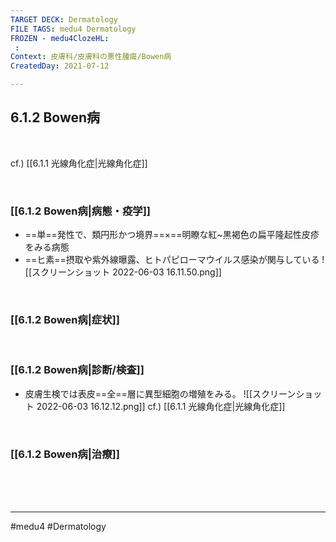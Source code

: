 ```yaml
---
TARGET DECK: Dermatology
FILE TAGS: medu4 Dermatology
FROZEN - medu4ClozeHL:
 : 
Context: 皮膚科/皮膚科の悪性腫瘍/Bowen病
CreatedDay: 2021-07-12

---
```


## 6.1.2 Bowen病

<br>

cf.) [[6.1.1 光線角化症|光線角化症]]

<br>

### [[6.1.2 Bowen病|病態・疫学]]
* ==単==発性で、類円形かつ境界==×==明瞭な紅~黒褐色の扁平隆起性皮疹をみる病態
* ==ヒ素==摂取や紫外線曝露、ヒトパピローマウイルス感染が関与している
![[スクリーンショット 2022-06-03 16.11.50.png]]
<!--ID: 1626163349895-->


<br>

### [[6.1.2 Bowen病|症状]]


<br>

### [[6.1.2 Bowen病|診断/検査]]
* 皮膚生検では表皮==全==層に異型細胞の増殖をみる。
 ![[スクリーンショット 2022-06-03 16.12.12.png]]
 cf.) [[6.1.1 光線角化症|光線角化症]]
<!--ID: 1626163349901-->


<br>

### [[6.1.2 Bowen病|治療]]


<br><br><br>

---
#medu4 #Dermatology  
